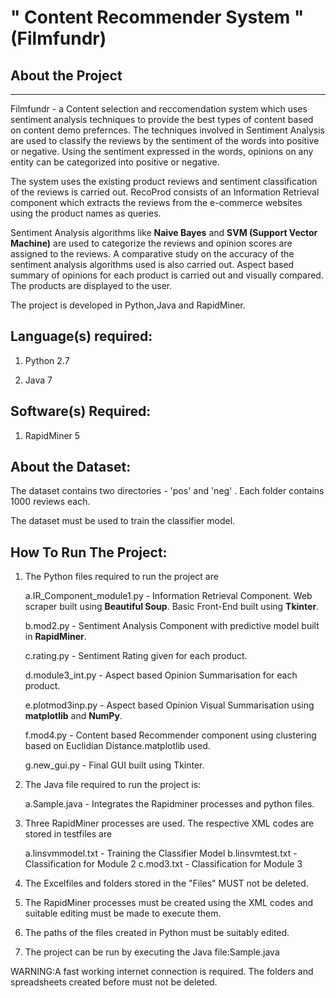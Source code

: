 " Content Recommender System "(Filmfundr)
============================================================================

About the Project
------------------
------------------

Filmfundr - a Content selection and reccomendation system which uses sentiment analysis techniques to provide
the best types of content based on content demo prefernces. The techniques involved in Sentiment
Analysis are used to classify the reviews by the sentiment of the words into positive or
negative. Using the sentiment expressed in the words, opinions on any entity can be
categorized into positive or negative.

The system uses the existing product reviews and sentiment classification of the reviews
is carried out. RecoProd consists of an Information Retrieval component which extracts the
reviews from the e-commerce websites using the product names as queries. 

Sentiment Analysis algorithms like __Naive Bayes__ and __SVM (Support Vector Machine)__ are used to
categorize the reviews and opinion scores are assigned to the reviews. A comparative study
on the accuracy of the sentiment analysis algorithms used is also carried out. Aspect based
summary of opinions for each product is carried out and visually compared. The products are
displayed to the user.

The project is developed in Python,Java and RapidMiner.

Language(s) required:
------------------- 
1. Python 2.7

2. Java 7

Software(s) Required:
---------------------
1. RapidMiner 5


About the Dataset:
------------------
The dataset contains two directories - 'pos' and 'neg' . Each folder contains 1000 reviews each. 

The dataset must be used to train the classifier model.



How To Run The Project:
----------------------------
1. The Python files required to run the project are

	a.IR_Component_module1.py - Information Retrieval Component. Web scraper built using __Beautiful Soup__. Basic Front-End built using __Tkinter__.

	b.mod2.py - Sentiment Analysis Component with predictive model built in __RapidMiner__. 

	c.rating.py - Sentiment Rating given for each product.

	d.module3_int.py - Aspect based Opinion Summarisation for each product.

	e.plotmod3inp.py - Aspect based Opinion Visual Summarisation using __matplotlib__ and __NumPy__.

	f.mod4.py - Content based Recommender component using clustering based on Euclidian Distance.matplotlib used.

	g.new_gui.py - Final GUI built using Tkinter.


2. The Java file required to run the project is:

	a.Sample.java - Integrates the Rapidminer processes and python files.

3. Three RapidMiner processes are used. The respective XML codes are stored in testfiles are

	a.linsvmmodel.txt   - Training the Classifier Model
	b.linsvmtest.txt    - Classification for Module 2
	c.mod3.txt          - Classification for Module 3

4. The Excelfiles and folders stored in the "Files" MUST not be deleted.

5. The RapidMiner processes must be created using the XML codes and suitable editing must be made to execute them.

6. The paths of the files created in Python must be suitably edited.

7. The project can be run by executing the Java file:Sample.java

WARNING:A fast working internet connection is required. The folders and spreadsheets created before must not be deleted. 
